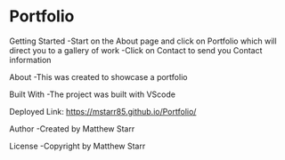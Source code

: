 # Portfolio

Getting Started
-Start on the About page and click  on Portfolio  which will direct you to a gallery of work 
-Click on Contact to send you Contact information

About
-This was created to showcase a portfolio 

Built With
-The project was built with VScode

Deployed Link: https://mstarr85.github.io/Portfolio/

Author
-Created by Matthew Starr

License
-Copyright by Matthew Starr

